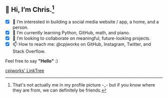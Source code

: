 ## 👋 Hi, I’m **Chris**.[^1]
- [x] 👀 I’m interested in building a social media website / app, a home, and a person.
- [x] 🌱 I’m currently learning Python, GitHub, math, and piano.
- [x] 💞️ I’m looking to collaborate on meaningful, future-looking projects.
- [x] 📫 How to reach me: *@cpjworks* on GitHub, Instagram, Twitter, and Stack Overflow.<br>

Feel free to say **"Hello"** :)

[cpjworks' LinkTree](https://linktr.ee/cpjworks)

[^1]: That's not actually me in my profile picture -_- but if you know where they are from, we can definitely be friends.

<!---
cpjworks/cpjworks is a ✨ special ✨ repository because its `README.md` (this file) appears on your GitHub profile.
You can click the Preview link to take a look at your changes.
--->
